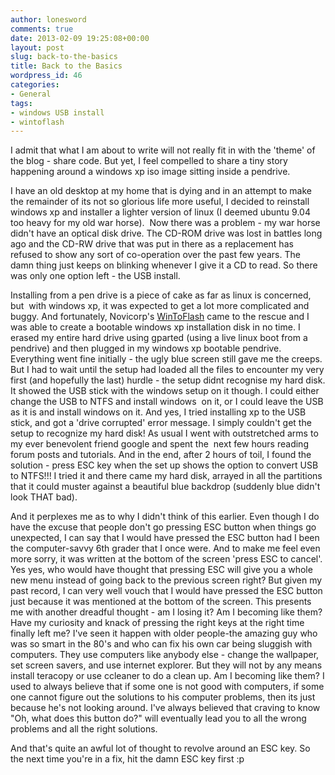```yaml
---
author: lonesword
comments: true
date: 2013-02-09 19:25:08+00:00
layout: post
slug: back-to-the-basics
title: Back to the Basics
wordpress_id: 46
categories:
- General
tags:
- windows USB install
- wintoflash
---
```


I admit that what I am about to write will not really fit in with the 'theme' of the blog - share code. But yet, I feel compelled to share a tiny story happening around a windows xp iso image sitting inside a pendrive.

I have an old desktop at my home that is dying and in an attempt to make the remainder of its not so glorious life more useful, I decided to reinstall windows xp and installer a lighter version of linux (I deemed ubuntu 9.04 too heavy for my old war horse).  Now there was a problem - my war horse didn't have an optical disk drive. The CD-ROM drive was lost in battles long ago and the CD-RW drive that was put in there as a replacement has refused to show any sort of co-operation over the past few years. The damn thing just keeps on blinking whenever I give it a CD to read. So there was only one option left - the USB install.

Installing from a pen drive is a piece of cake as far as linux is concerned, but  with windows xp, it was expected to get a lot more complicated and buggy. And fortunately, Novicorp's [WinToFlash](http://wintoflash.com/home/en/) came to the rescue and I was able to create a bootable windows xp installation disk in no time. I erased my entire hard drive using gparted (using a live linux boot from a pendrive) and then plugged in my windows xp bootable pendrive. Everything went fine initially - the ugly blue screen still gave me the creeps. But I had to wait until the setup had loaded all the files to encounter my very first (and hopefully the last) hurdle - the setup didnt recognise my hard disk. It showed the USB stick with the windows setup on it though. I could either change the USB to NTFS and install windows  on it, or I could leave the USB as it is and install windows on it. And yes, I tried installing xp to the USB stick, and got a 'drive corrupted' error message. I simply couldn't get the setup to recognize my hard disk! As usual I went with outstretched arms to my ever benevolent friend google and spent the  next few hours reading forum posts and tutorials. And in the end, after 2 hours of toil, I found the solution - press ESC key when the set up shows the option to convert USB to NTFS!!! I tried it and there came my hard disk, arrayed in all the partitions that it could muster against a beautiful blue backdrop (suddenly blue didn't look THAT bad).

And it perplexes me as to why I didn't think of this earlier. Even though I do have the excuse that people don't go pressing ESC button when things go unexpected, I can say that I would have pressed the ESC button had I been the computer-savvy 6th grader that I once were. And to make me feel even more sorry, it was written at the bottom of the screen 'press ESC to cancel'. Yes yes, who would have thought that pressing ESC will give you a whole new menu instead of going back to the previous screen right? But given my past record, I can very well vouch that I would have pressed the ESC button just because it was mentioned at the bottom of the screen. This presents me with another dreadful thought - am I losing it? Am I becoming like them? Have my curiosity and knack of pressing the right keys at the right time finally left me? I've seen it happen with older people-the amazing guy who was so smart in the 80's and who can fix his own car being sluggish with computers. They use computers like anybody else - change the wallpaper, set screen savers, and use internet explorer. But they will not by any means install teracopy or use ccleaner to do a clean up. Am I becoming like them? I used to always believe that if some one is not good with computers, if some one cannot figure out the solutions to his computer problems, then its just because he's not looking around. I've always believed that craving to know "Oh, what does this button do?" will eventually lead you to all the wrong problems and all the right solutions.

And that's quite an awful lot of thought to revolve around an ESC key. So the next time you're in a fix, hit the damn ESC key first :p
